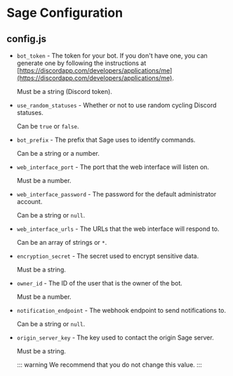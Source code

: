 # Sage Configuration

## config.js
- ``bot_token`` - The token for your bot. If you don't have one, you can generate one by following the instructions at [https://discordapp.com/developers/applications/me](https://discordapp.com/developers/applications/me).

    Must be a string (Discord token).

- ``use_random_statuses`` - Whether or not to use random cycling Discord statuses.

    Can be ``true`` or ``false``.

- ``bot_prefix`` - The prefix that Sage uses to identify commands.

    Can be a string or a number.

- ``web_interface_port`` - The port that the web interface will listen on.

    Must be a number.

- ``web_interface_password`` - The password for the default administrator account.

    Can be a string or ``null``.

- ``web_interface_urls`` - The URLs that the web interface will respond to.

    Can be an array of strings or ``*``.

- ``encryption_secret`` - The secret used to encrypt sensitive data.

    Must be a string.

- ``owner_id`` - The ID of the user that is the owner of the bot.

    Must be a number.

- ``notification_endpoint`` - The webhook endpoint to send notifications to.

    Can be a string or ``null``.

- ``origin_server_key`` - The key used to contact the origin Sage server.

    Must be a string.

    ::: warning
    We recommend that you do not change this value.
    :::